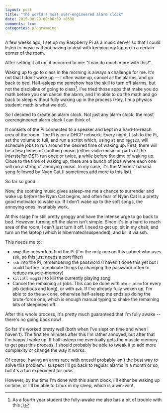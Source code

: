 ```yaml
---
layout: post
title: "The world's most over-engineered alarm clock"
date: 2015-08-29 00:08:59 +0530
comments: true
categories: programming
---
```



A few weeks ago, I set up my Raspberry Pi as a music server so that I could listen to music without
having to deal with keeping my laptop in a certain corner of the room.

After setting it all up, it occurred to me: "I can do much more with this!".

Waking up to go to class in the morning is always a challenge for me. It's not that I don't wake up
&mdash; I often wake up, cancel all the alarms, and go back to bed. Half-asleep me somehow has the
skill to turn off alarms, but not the discipline of going to class[^1]. I've tried those apps that
make you do math before you can cancel the alarm, and I'm able to do the math and go back to sleep
without fully waking up in the process (Hey, I'm a physics student; math is what we do!).

So I decided to create an alarm clock. Not just any alarm clock, the most overengineered alarm clock
I can think of.

It consists of the Pi connected to a speaker and kept in a hard-to-reach area of the room. The Pi is
on a DHCP network. Every night, I ssh to the Pi, set the volume to full, and run a script which,
using `at` and `mpg123`, will schedule jobs to run around the desired time of waking up. First,
there will be a few pieces of soothing music (either violin music or parts of the _Interstellar_
OST) run once or twice, a while before the time of waking up. Close to the time of waking up, there
are a bunch of jobs where each one will run a string of annoying music. In my case, it's the
Minions' banana song followed by Nyan Cat (I sometimes add more to this list).

So far so good.

Now, the soothing music gives asleep-me me a chance to surrender and wake up _before_ the Nyan Cat
begins, and often fear of Nyan Cat is a pretty good motivator to wake up. If I don't wake up to
the soft songs, the annoying ones invariably work.

At this stage I'm still pretty groggy and have the intense urge to go back to bed. However, turning
off the alarm isn't simple. Since it's in a hard to reach area of the room, I can't just turn it
off. I need to get up, sit in my chair, and turn on the laptop (which is hibernated/suspended), and
kill it via ssh.

This needs me to:

 - `nmap` the network to find the Pi (I'm the only one on this subnet who uses `ssh`, so this just needs a port filter)
 - `ssh` into the Pi, remembering the password (I haven't done this yet but I could further complicate things by changing the password often to reduce muscle-memory)
 - `killall mpg123` to kill the currently playing song
 - Cancel the remaining `at` jobs. This can be done with `atq` + `atrm` for every job (tedious and long), or with `awk`. If I've already fully woken up, I'm able to do the `awk` one, otherwise half-asleep me ends up doing the brute-force one, which is enough manual typing to shake the remaining bits of sleepiness off.

After this whole process, it's pretty much guaranteed that I'm fully awake -- there's no going back now!

So far it's worked pretty well (both when I've slept on time and when I haven't). The first ten minutes after this I'm rather annoyed, but after that I'm happy I woke up. If half-asleep me
eventually gets the muscle memory to get past this process, I should probably be able to tweak it
to add more complexity or change the way it works.

Of course, having an arms race with oneself probably isn't the best way to solve this problem. I
suspect I'll go back to regular alarms in a month or so, but it's a fun experiment for now.

However, by the time I'm done with this alarm clock, I'll either be waking up on time, or I'll be
able to Linux in my sleep, which is a win-win!

 [^1]: As a fourth year student the fully-awake me also has a bit of trouble with this ;)